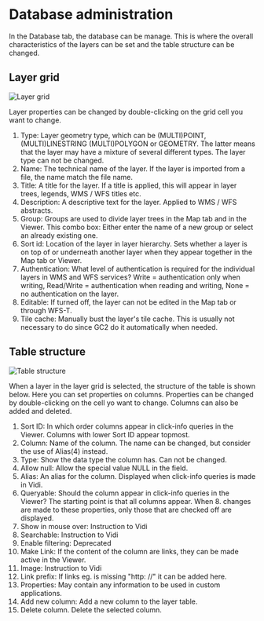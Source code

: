 # Database administration
In the Database tab, the database can be manage. This is where the overall characteristics of the layers can be set and the table structure can be changed.

## Layer grid
![Layer grid](http://mapcentia.screenstepslive.com/s/en/m/35406/l/346782/show_image?image_id=1400523)   

Layer properties can be changed by double-clicking on the grid cell you want to change.

1. Type: Layer geometry type, which can be (MULTI)POINT, (MULTI)LINESTRING (MULTI)POLYGON or GEOMETRY. The latter means that the layer may have a mixture of several different types. The layer type can not be changed.
2. Name: The technical name of the layer. If the layer is imported from a file, the name match the file name.
3. Title: A title for the layer. If a title is applied, this will appear in layer trees, legends, WMS / WFS titles etc.
4. Description: A descriptive text for the layer. Applied to WMS / WFS abstracts.
5. Group: Groups are used to divide layer trees in the Map tab and in the Viewer. This combo box: Either enter the name of a new group or select an already existing one.
6. Sort id: Location of the layer in layer hierarchy. Sets whether a layer is on top of or underneath another layer when they appear together in the Map tab or Viewer.
7. Authentication: What level of authentication is required for the individual layers in WMS and WFS services? Write = authentication only when writing, Read/Write = authentication when reading and writing, None = no authentication on the layer.
8. Editable: If turned off, the layer can not be edited in the Map tab or through WFS-T.
9. Tile cache: Manually bust the layer's tile cache. This is usually not necessary to do since GC2 do it automatically when needed.

## Table structure
![Table structure](http://mapcentia.screenstepslive.com/s/en/m/35406/l/346782/show_image?image_id=1400519)   

When a layer in the layer grid is selected, the structure of the table is shown below. Here you can set properties on columns. Properties can be changed by double-clicking on the cell yo want to change. Columns can also be added and deleted.

1. Sort ID: In which order columns appear in click-info queries in the Viewer. Columns with lower Sort ID appear topmost.
2. Column: Name of the column. The name can be changed, but consider the use of Alias​(4) instead.
3. Type: Show the data type the column has. Can not be changed.
4. Allow null: Allow the special value NULL in the field.
5. Alias: An alias for the column. Displayed when click-info queries is made in Vidi.
6. Queryable: Should the column appear in  click-info queries in the Viewer? The starting point is that all columns appear. When 8. changes are made to these properties, only those that are checked off are displayed.
7. Show in mouse over: Instruction to Vidi
8. Searchable: Instruction to Vidi
9. Enable filtering: Deprecated
10. Make Link: If the content of the column are links, they can be made active in the Viewer.
11. Image: Instruction to Vidi
12. Link prefix: If links eg. is missing "http: //" it can be added here.
13. Properties: May contain any information to be used in custom applications.
14. Add new column: Add a new column to the layer table.
15. Delete column. Delete the selected column.
